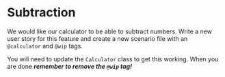 # Subtraction
We would like our calculator to be able to subtract numbers.
Write a new user story for this feature and create a new scenario file with an `@calculator` and `@wip` tags.

You will need to update the `Calculator` class to get this working. When you are done
***remember to remove the `@wip` tag!***

